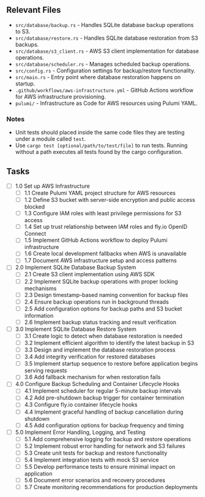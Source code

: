 ## Relevant Files

- `src/database/backup.rs` - Handles SQLite database backup operations to S3.
- `src/database/restore.rs` - Handles SQLite database restoration from S3 backups.
- `src/database/s3_client.rs` - AWS S3 client implementation for database operations.
- `src/database/scheduler.rs` - Manages scheduled backup operations.
- `src/config.rs` - Configuration settings for backup/restore functionality.
- `src/main.rs` - Entry point where database restoration happens on startup.
- `.github/workflows/aws-infrastructure.yml` - GitHub Actions workflow for AWS infrastructure provisioning.
- `pulumi/` - Infrastructure as Code for AWS resources using Pulumi YAML.

### Notes

- Unit tests should placed inside the same code files they are testing under a module called `test`.
- Use `cargo test [optional/path/to/test/file]` to run tests. Running without a path executes all tests found by the cargo configuration.

## Tasks

- [ ] 1.0 Set up AWS Infrastructure
  - [ ] 1.1 Create Pulumi YAML project structure for AWS resources
  - [ ] 1.2 Define S3 bucket with server-side encryption and public access blocked
  - [ ] 1.3 Configure IAM roles with least privilege permissions for S3 access
  - [ ] 1.4 Set up trust relationship between IAM roles and fly.io OpenID Connect
  - [ ] 1.5 Implement GitHub Actions workflow to deploy Pulumi infrastructure
  - [ ] 1.6 Create local development fallbacks when AWS is unavailable
  - [ ] 1.7 Document AWS infrastructure setup and access patterns
- [ ] 2.0 Implement SQLite Database Backup System
  - [ ] 2.1 Create S3 client implementation using AWS SDK
  - [ ] 2.2 Implement SQLite backup operations with proper locking mechanisms
  - [ ] 2.3 Design timestamp-based naming convention for backup files
  - [ ] 2.4 Ensure backup operations run in background threads
  - [ ] 2.5 Add configuration options for backup paths and S3 bucket information
  - [ ] 2.6 Implement backup status tracking and result verification
- [ ] 3.0 Implement SQLite Database Restore System
  - [ ] 3.1 Create logic to detect when database restoration is needed
  - [ ] 3.2 Implement efficient algorithm to identify the latest backup in S3
  - [ ] 3.3 Design and implement the database restoration process
  - [ ] 3.4 Add integrity verification for restored databases
  - [ ] 3.5 Implement startup sequence to restore before application begins serving requests
  - [ ] 3.6 Add fallback mechanism for when restoration fails
- [ ] 4.0 Configure Backup Scheduling and Container Lifecycle Hooks
  - [ ] 4.1 Implement scheduler for regular 5-minute backup intervals
  - [ ] 4.2 Add pre-shutdown backup trigger for container termination
  - [ ] 4.3 Configure fly.io container lifecycle hooks
  - [ ] 4.4 Implement graceful handling of backup cancellation during shutdown
  - [ ] 4.5 Add configuration options for backup frequency and timing
- [ ] 5.0 Implement Error Handling, Logging, and Testing
  - [ ] 5.1 Add comprehensive logging for backup and restore operations
  - [ ] 5.2 Implement robust error handling for network and S3 failures
  - [ ] 5.3 Create unit tests for backup and restore functionality
  - [ ] 5.4 Implement integration tests with mock S3 service
  - [ ] 5.5 Develop performance tests to ensure minimal impact on application
  - [ ] 5.6 Document error scenarios and recovery procedures
  - [ ] 5.7 Create monitoring recommendations for production deployments